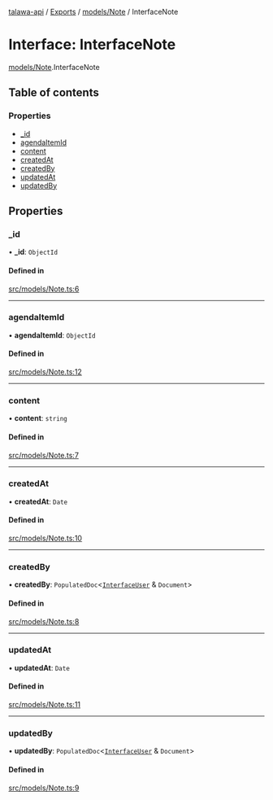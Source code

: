 [talawa-api](../README.md) / [Exports](../modules.md) / [models/Note](../modules/models_Note.md) / InterfaceNote

# Interface: InterfaceNote

[models/Note](../modules/models_Note.md).InterfaceNote

## Table of contents

### Properties

- [\_id](models_Note.InterfaceNote.md#_id)
- [agendaItemId](models_Note.InterfaceNote.md#agendaitemid)
- [content](models_Note.InterfaceNote.md#content)
- [createdAt](models_Note.InterfaceNote.md#createdat)
- [createdBy](models_Note.InterfaceNote.md#createdby)
- [updatedAt](models_Note.InterfaceNote.md#updatedat)
- [updatedBy](models_Note.InterfaceNote.md#updatedby)

## Properties

### \_id

• **\_id**: `ObjectId`

#### Defined in

[src/models/Note.ts:6](https://github.com/PalisadoesFoundation/talawa-api/blob/9fa6a1c/src/models/Note.ts#L6)

___

### agendaItemId

• **agendaItemId**: `ObjectId`

#### Defined in

[src/models/Note.ts:12](https://github.com/PalisadoesFoundation/talawa-api/blob/9fa6a1c/src/models/Note.ts#L12)

___

### content

• **content**: `string`

#### Defined in

[src/models/Note.ts:7](https://github.com/PalisadoesFoundation/talawa-api/blob/9fa6a1c/src/models/Note.ts#L7)

___

### createdAt

• **createdAt**: `Date`

#### Defined in

[src/models/Note.ts:10](https://github.com/PalisadoesFoundation/talawa-api/blob/9fa6a1c/src/models/Note.ts#L10)

___

### createdBy

• **createdBy**: `PopulatedDoc`\<[`InterfaceUser`](models_User.InterfaceUser.md) & `Document`\>

#### Defined in

[src/models/Note.ts:8](https://github.com/PalisadoesFoundation/talawa-api/blob/9fa6a1c/src/models/Note.ts#L8)

___

### updatedAt

• **updatedAt**: `Date`

#### Defined in

[src/models/Note.ts:11](https://github.com/PalisadoesFoundation/talawa-api/blob/9fa6a1c/src/models/Note.ts#L11)

___

### updatedBy

• **updatedBy**: `PopulatedDoc`\<[`InterfaceUser`](models_User.InterfaceUser.md) & `Document`\>

#### Defined in

[src/models/Note.ts:9](https://github.com/PalisadoesFoundation/talawa-api/blob/9fa6a1c/src/models/Note.ts#L9)
